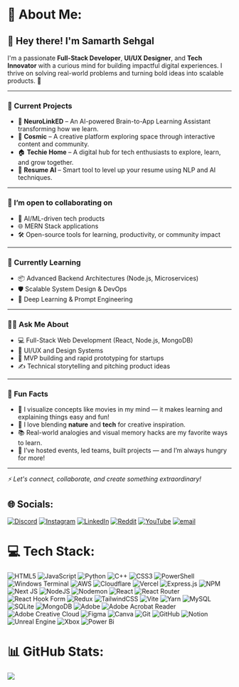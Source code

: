 # 💫 About Me:
## 👋 Hey there! I'm **Samarth Sehgal**

I'm a passionate **Full-Stack Developer**, **UI/UX Designer**, and **Tech Innovator** with a curious mind for building impactful digital experiences. I thrive on solving real-world problems and turning bold ideas into scalable products. 🚀

---

### 🔭 Current Projects

- 🧠 **NeuroLinkED** – An AI-powered Brain-to-App Learning Assistant transforming how we learn.  
- 🌌 **Cosmic** – A creative platform exploring space through interactive content and community.  
- 🏠 **Techie Home** – A digital hub for tech enthusiasts to explore, learn, and grow together.  
- 🤖 **Resume AI** – Smart tool to level up your resume using NLP and AI techniques.

---

### 🤝 I’m open to collaborating on

- 🔬 AI/ML-driven tech products  
- 🌐 MERN Stack applications  
- 🛠️ Open-source tools for learning, productivity, or community impact

---

### 🧠 Currently Learning

- 📦 Advanced Backend Architectures (Node.js, Microservices)  
- 🛡️ Scalable System Design & DevOps  
- 🧬 Deep Learning & Prompt Engineering

---

### 🙋‍♂️ Ask Me About

- 💻 Full-Stack Web Development (React, Node.js, MongoDB)  
- 🎨 UI/UX and Design Systems  
- 🚀 MVP building and rapid prototyping for startups  
- ✍️ Technical storytelling and pitching product ideas

---

### 🎉 Fun Facts

- 🎥 I visualize concepts like movies in my mind — it makes learning and explaining things easy and fun!
- 🌱 I love blending **nature** and **tech** for creative inspiration.
- 📚 Real-world analogies and visual memory hacks are my favorite ways to learn.
- 🎤 I’ve hosted events, led teams, built projects — and I’m always hungry for more!

---

_⚡ Let's connect, collaborate, and create something extraordinary!_



## 🌐 Socials:
[![Discord](https://img.shields.io/badge/Discord-%237289DA.svg?logo=discord&logoColor=white)](https://discord.gg/Samarth421278#7040) [![Instagram](https://img.shields.io/badge/Instagram-%23E4405F.svg?logo=Instagram&logoColor=white)](https://instagram.com/samarth0427) [![LinkedIn](https://img.shields.io/badge/LinkedIn-%230077B5.svg?logo=linkedin&logoColor=white)](https://linkedin.com/in/samarth-sehgal-3914131b4) [![Reddit](https://img.shields.io/badge/Reddit-%23FF4500.svg?logo=Reddit&logoColor=white)](https://reddit.com/user/Samarth821274) [![YouTube](https://img.shields.io/badge/YouTube-%23FF0000.svg?logo=YouTube&logoColor=white)](https://youtube.com/@samtav1665) [![email](https://img.shields.io/badge/Email-D14836?logo=gmail&logoColor=white)](mailto:samtav0821@gmail.com) 

# 💻 Tech Stack:
![HTML5](https://img.shields.io/badge/html5-%23E34F26.svg?style=for-the-badge&logo=html5&logoColor=white) ![JavaScript](https://img.shields.io/badge/javascript-%23323330.svg?style=for-the-badge&logo=javascript&logoColor=%23F7DF1E) ![Python](https://img.shields.io/badge/python-3670A0?style=for-the-badge&logo=python&logoColor=ffdd54) ![C++](https://img.shields.io/badge/c++-%2300599C.svg?style=for-the-badge&logo=c%2B%2B&logoColor=white) ![CSS3](https://img.shields.io/badge/css3-%231572B6.svg?style=for-the-badge&logo=css3&logoColor=white) ![PowerShell](https://img.shields.io/badge/PowerShell-%235391FE.svg?style=for-the-badge&logo=powershell&logoColor=white) ![Windows Terminal](https://img.shields.io/badge/Windows%20Terminal-%234D4D4D.svg?style=for-the-badge&logo=windows-terminal&logoColor=white) ![AWS](https://img.shields.io/badge/AWS-%23FF9900.svg?style=for-the-badge&logo=amazon-aws&logoColor=white) ![Cloudflare](https://img.shields.io/badge/Cloudflare-F38020?style=for-the-badge&logo=Cloudflare&logoColor=white) ![Vercel](https://img.shields.io/badge/vercel-%23000000.svg?style=for-the-badge&logo=vercel&logoColor=white) ![Express.js](https://img.shields.io/badge/express.js-%23404d59.svg?style=for-the-badge&logo=express&logoColor=%2361DAFB) ![NPM](https://img.shields.io/badge/NPM-%23CB3837.svg?style=for-the-badge&logo=npm&logoColor=white) ![Next JS](https://img.shields.io/badge/Next-black?style=for-the-badge&logo=next.js&logoColor=white) ![NodeJS](https://img.shields.io/badge/node.js-6DA55F?style=for-the-badge&logo=node.js&logoColor=white) ![Nodemon](https://img.shields.io/badge/NODEMON-%23323330.svg?style=for-the-badge&logo=nodemon&logoColor=%BBDEAD) ![React](https://img.shields.io/badge/react-%2320232a.svg?style=for-the-badge&logo=react&logoColor=%2361DAFB) ![React Router](https://img.shields.io/badge/React_Router-CA4245?style=for-the-badge&logo=react-router&logoColor=white) ![React Hook Form](https://img.shields.io/badge/React%20Hook%20Form-%23EC5990.svg?style=for-the-badge&logo=reacthookform&logoColor=white) ![Redux](https://img.shields.io/badge/redux-%23593d88.svg?style=for-the-badge&logo=redux&logoColor=white) ![TailwindCSS](https://img.shields.io/badge/tailwindcss-%2338B2AC.svg?style=for-the-badge&logo=tailwind-css&logoColor=white) ![Vite](https://img.shields.io/badge/vite-%23646CFF.svg?style=for-the-badge&logo=vite&logoColor=white) ![Yarn](https://img.shields.io/badge/yarn-%232C8EBB.svg?style=for-the-badge&logo=yarn&logoColor=white) ![MySQL](https://img.shields.io/badge/mysql-4479A1.svg?style=for-the-badge&logo=mysql&logoColor=white) ![SQLite](https://img.shields.io/badge/sqlite-%2307405e.svg?style=for-the-badge&logo=sqlite&logoColor=white) ![MongoDB](https://img.shields.io/badge/MongoDB-%234ea94b.svg?style=for-the-badge&logo=mongodb&logoColor=white) ![Adobe](https://img.shields.io/badge/adobe-%23FF0000.svg?style=for-the-badge&logo=adobe&logoColor=white) ![Adobe Acrobat Reader](https://img.shields.io/badge/Adobe%20Acrobat%20Reader-EC1C24.svg?style=for-the-badge&logo=Adobe%20Acrobat%20Reader&logoColor=white) ![Adobe Creative Cloud](https://img.shields.io/badge/Adobe%20Creative%20Cloud-DA1F26.svg?style=for-the-badge&logo=Adobe%20Creative%20Cloud&logoColor=white) ![Figma](https://img.shields.io/badge/figma-%23F24E1E.svg?style=for-the-badge&logo=figma&logoColor=white) ![Canva](https://img.shields.io/badge/Canva-%2300C4CC.svg?style=for-the-badge&logo=Canva&logoColor=white) ![Git](https://img.shields.io/badge/git-%23F05033.svg?style=for-the-badge&logo=git&logoColor=white) ![GitHub](https://img.shields.io/badge/github-%23121011.svg?style=for-the-badge&logo=github&logoColor=white) ![Notion](https://img.shields.io/badge/Notion-%23000000.svg?style=for-the-badge&logo=notion&logoColor=white) ![Unreal Engine](https://img.shields.io/badge/unrealengine-%23313131.svg?style=for-the-badge&logo=unrealengine&logoColor=white) ![Xbox](https://img.shields.io/badge/xbox-%23107C10.svg?style=for-the-badge&logo=xbox&logoColor=white) ![Power Bi](https://img.shields.io/badge/power_bi-F2C811?style=for-the-badge&logo=powerbi&logoColor=black)
# 📊 GitHub Stats:

![](https://github-readme-stats.vercel.app/api/top-langs/?username=Samtav007&theme=radical&hide_border=false&include_all_commits=false&count_private=false&layout=compact)




